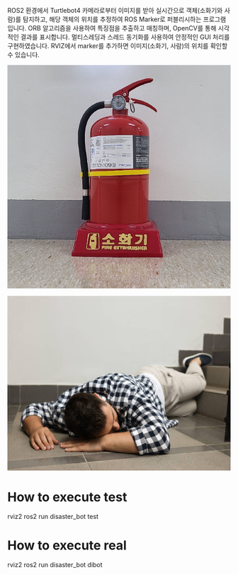 ROS2 환경에서 Turtlebot4 카메라로부터 이미지를 받아 실시간으로 객체(소화기와 사람)를 탐지하고, 해당 객체의 위치를 추정하여 ROS Marker로 퍼블리시하는 프로그램입니다. ORB 알고리즘을 사용하여 특징점을 추출하고 매칭하며, OpenCV를 통해 시각적인 결과를 표시합니다. 멀티스레딩과 스레드 동기화를 사용하여 안정적인 GUI 처리를 구현하였습니다. RVIZ에서 marker를 추가하면 이미지(소화기, 사람)의 위치를 확인할 수 있습니다.

![이미지 설명](disaster_bot/ext_orig.png)

![이미지 설명](disaster_bot/man_orig.png)

How to execute test
===============================
rviz2
ros2 run disaster_bot test


How to execute real
===============================
rviz2
ros2 run disaster_bot dibot
